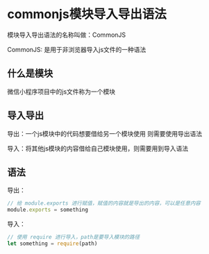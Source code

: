 # commonjs模块导入导出语法

模块导入导出语法的名称叫做：CommonJS

CommonJS: 是用于非浏览器导入js文件的一种语法

## 什么是模块
微信小程序项目中的js文件称为一个模块

## 导入导出
导出：一个js模块中的代码想要借给另一个模块使用 则需要使用导出语法

导入：将其他js模块的内容借给自己模块使用，则需要用到导入语法

## 语法

导出：

```js
// 给 module.exports 进行赋值，赋值的内容就是导出的内容，可以是任意内容
module.exports = something
```

导入：

```js
// 使用 require 进行导入，path是要导入模块的路径
let something = require(path)
```